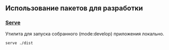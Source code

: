 ## Использование пакетов для разработки

### [Serve](https://github.com/zeit/serve#readme)

Утилита для запуска собранного (mode:develop) приложения локально.

`serve ./dist`
